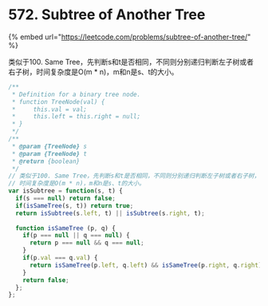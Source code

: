 # 572. Subtree of Another Tree

{% embed url="https://leetcode.com/problems/subtree-of-another-tree/" %}

类似于100. Same Tree，先判断s和t是否相同，不同则分别递归判断左子树或者右子树，时间复杂度是O\(m \* n\)，m和n是s、t的大小。

```javascript
/**
 * Definition for a binary tree node.
 * function TreeNode(val) {
 *     this.val = val;
 *     this.left = this.right = null;
 * }
 */
/**
 * @param {TreeNode} s
 * @param {TreeNode} t
 * @return {boolean}
 */
// 类似于100. Same Tree，先判断s和t是否相同，不同则分别递归判断左子树或者右子树，
// 时间复杂度是O(m * n)，m和n是s、t的大小。
var isSubtree = function(s, t) {
  if(s === null) return false;
  if(isSameTree(s, t)) return true;
  return isSubtree(s.left, t) || isSubtree(s.right, t);
  
  function isSameTree (p, q) {
    if(p === null || q === null) {
      return p === null && q === null;
    }
    if(p.val === q.val) {
      return isSameTree(p.left, q.left) && isSameTree(p.right, q.right);
    }
    return false;
  };
};
```

